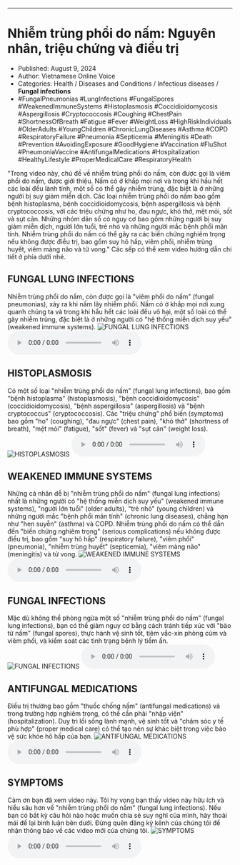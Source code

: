 
---

# Nhiễm trùng phổi do nấm: Nguyên nhân, triệu chứng và điều trị

- Published: August 9, 2024
- Author: Vietnamese Online Voice
- Categories: Health / Diseases and Conditions / Infectious diseases / **Fungal infections**
- #FungalPneumonias #LungInfections #FungalSpores #WeakenedImmuneSystems #Histoplasmosis #Coccidioidomycosis #Aspergillosis #Cryptococcosis #Coughing #ChestPain #ShortnessOfBreath #Fatigue #Fever #WeightLoss #HighRiskIndividuals #OlderAdults #YoungChildren #ChronicLungDiseases #Asthma #COPD #RespiratoryFailure #Pneumonia #Septicemia #Meningitis #Death #Prevention #AvoidingExposure #GoodHygiene #Vaccination #FluShot #PneumoniaVaccine #AntifungalMedications #Hospitalization #HealthyLifestyle #ProperMedicalCare #RespiratoryHealth

"Trong video này, chủ đề về nhiễm trùng phổi do nấm, còn được gọi là viêm phổi do nấm, được giới thiệu. Nấm có ở khắp mọi nơi và trong khi hầu hết các loài đều lành tính, một số có thể gây nhiễm trùng, đặc biệt là ở những người bị suy giảm miễn dịch. Các loại nhiễm trùng phổi do nấm bao gồm bệnh histoplasma, bệnh coccidioidomycosis, bệnh aspergillosis và bệnh cryptococcosis, với các triệu chứng như ho, đau ngực, khó thở, mệt mỏi, sốt và sụt cân. Những nhóm dân số có nguy cơ bao gồm những người bị suy giảm miễn dịch, người lớn tuổi, trẻ nhỏ và những người mắc bệnh phổi mãn tính. Nhiễm trùng phổi do nấm có thể gây ra các biến chứng nghiêm trọng nếu không được điều trị, bao gồm suy hô hấp, viêm phổi, nhiễm trùng huyết, viêm màng não và tử vong." Các sếp có thể xem video hướng dẫn chi tiết ở phía dưới nhé.


## FUNGAL LUNG INFECTIONS

Nhiễm trùng phổi do nấm, còn được gọi là "viêm phổi do nấm" (fungal pneumonias), xảy ra khi nấm lây nhiễm phổi. Nấm có ở khắp mọi nơi xung quanh chúng ta và trong khi hầu hết các loài đều vô hại, một số loài có thể gây nhiễm trùng, đặc biệt là ở những người có "hệ thống miễn dịch suy yếu" (weakened immune systems).
![FUNGAL LUNG INFECTIONS](https://http-archiver-apis-production-80.schnworks.com/storage/images/transitions/2024-08-09/transition-834804239-Montserrat-SemiBold-283593.jpg)
<audio controls>
    <source src="https://http-archiver-apis-production-80.schnworks.com/storage/storage/audio/file-3201338348.mp3" type="audio/mpeg">
</audio>



## HISTOPLASMOSIS

Có một số loại "nhiễm trùng phổi do nấm" (fungal lung infections), bao gồm "bệnh histoplasma" (histoplasmosis), "bệnh coccidioidomycosis" (coccidioidomycosis), "bệnh aspergillosis" (aspergillosis) và "bệnh cryptococcus" (cryptococcosis). Các "triệu chứng" phổ biến (symptoms) bao gồm "ho" (coughing), "đau ngực" (chest pain), "khó thở" (shortness of breath), "mệt mỏi" (fatigue), "sốt" (fever) và "sụt cân" (weight loss).
![HISTOPLASMOSIS](https://http-archiver-apis-production-80.schnworks.com/storage/images/transitions/2024-08-09/transition-1340746110-Montserrat-SemiBold-7B1FA2.jpg)
<audio controls>
    <source src="https://http-archiver-apis-production-80.schnworks.com/storage/storage/audio/file-10001606613.mp3" type="audio/mpeg">
</audio>



## WEAKENED IMMUNE SYSTEMS

Những cá nhân dễ bị "nhiễm trùng phổi do nấm" (fungal lung infections) nhất là những người có "hệ thống miễn dịch suy yếu" (weakened immune systems), "người lớn tuổi" (older adults), "trẻ nhỏ" (young children) và những người mắc "bệnh phổi mãn tính" (chronic lung diseases), chẳng hạn như "hen suyễn" (asthma) và COPD. Nhiễm trùng phổi do nấm có thể dẫn đến "biến chứng nghiêm trọng" (serious complications) nếu không được điều trị, bao gồm "suy hô hấp" (respiratory failure), "viêm phổi" (pneumonia), "nhiễm trùng huyết" (septicemia), "viêm màng não" (meningitis) và tử vong.
![WEAKENED IMMUNE SYSTEMS](https://http-archiver-apis-production-80.schnworks.com/storage/images/transitions/2024-08-09/transition-5474876979-Montserrat-Black-673AB7.jpg)
<audio controls>
    <source src="https://http-archiver-apis-production-80.schnworks.com/storage/storage/audio/file-16358725505.mp3" type="audio/mpeg">
</audio>



## FUNGAL INFECTIONS

Mặc dù không thể phòng ngừa một số "nhiễm trùng phổi do nấm" (fungal lung infections), bạn có thể giảm nguy cơ bằng cách tránh tiếp xúc với "bào tử nấm" (fungal spores), thực hành vệ sinh tốt, tiêm vắc-xin phòng cúm và viêm phổi, và kiểm soát các tình trạng bệnh lý tiềm ẩn.
![FUNGAL INFECTIONS](https://http-archiver-apis-production-80.schnworks.com/storage/images/transitions/2024-08-09/transition--2156037084-Montserrat-ExtraBold-7B1FA2.jpg)
<audio controls>
    <source src="https://http-archiver-apis-production-80.schnworks.com/storage/storage/audio/file-8419330717.mp3" type="audio/mpeg">
</audio>



## ANTIFUNGAL MEDICATIONS

Điều trị thường bao gồm "thuốc chống nấm" (antifungal medications) và trong trường hợp nghiêm trọng, có thể cần phải "nhập viện" (hospitalization). Duy trì lối sống lành mạnh, vệ sinh tốt và "chăm sóc y tế phù hợp" (proper medical care) có thể tạo nên sự khác biệt trong việc bảo vệ sức khỏe hô hấp của bạn.
![ANTIFUNGAL MEDICATIONS](https://http-archiver-apis-production-80.schnworks.com/storage/images/transitions/2024-08-09/transition-23015107898-Montserrat-ExtraBold-7B1FA2.jpg)
<audio controls>
    <source src="https://http-archiver-apis-production-80.schnworks.com/storage/storage/audio/file-1256335238.mp3" type="audio/mpeg">
</audio>



## SYMPTOMS

Cảm ơn bạn đã xem video này. Tôi hy vọng bạn thấy video này hữu ích và hiểu sâu hơn về "nhiễm trùng phổi do nấm" (fungal lung infections). Nếu bạn có bất kỳ câu hỏi nào hoặc muốn chia sẻ suy nghĩ của mình, hãy thoải mái để lại bình luận bên dưới. Đừng quên đăng ký kênh của chúng tôi để nhận thông báo về các video mới của chúng tôi.
![SYMPTOMS](https://http-archiver-apis-production-80.schnworks.com/storage/images/transitions/2024-08-09/transition--15197567350-Montserrat-SemiBold-1A237E.jpg)
<audio controls>
    <source src="https://http-archiver-apis-production-80.schnworks.com/storage/storage/audio/file-3844436479.mp3" type="audio/mpeg">
</audio>

